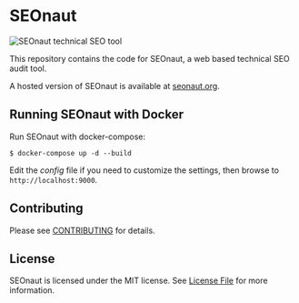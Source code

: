 # SEOnaut
![SEOnaut technical SEO tool](https://seonaut.org/seonaut.png)

This repository contains the code for SEOnaut, a web based technical SEO audit tool.

A hosted version of SEOnaut is available at [seonaut.org](https://seonaut.org).

## Running SEOnaut with Docker

Run SEOnaut with docker-compose:

```shell
$ docker-compose up -d --build
```

Edit the _config_ file if you need to customize the settings, then browse to ```http://localhost:9000```.

## Contributing

Please see [CONTRIBUTING](CONTRIBUTING.md) for details.

## License

SEOnaut is licensed under the MIT license. See [License File](LICENSE) for more information.
